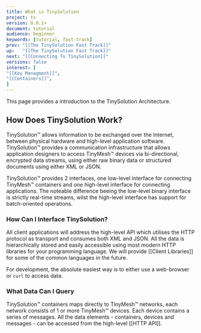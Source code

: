 ```yaml
---
title: What is TinySolution
project: ts
version: 0.0.1+
document: tutorial
audience: beginner
keywords: [tutorial, fast-track]
prev: "[[The TinySolution Fast Track]]"
up:   "[[The TinySolution Fast Track]]"
next: "[[Connecting To TinySolution]]"
versions: false
interest: [
"[[Key Managment]]",
"[[Containers]]",
]
---
```


This page provides a introduction to the TinySolution Architecture.

## How Does TinySolution Work?

TinySolution™ allows information to be exchanged over the Internet,
between physical hardware and high-level application software. TinySolution™
provides a communication infrastructure that allows application designers
to access TinyMesh™ devices via bi-directional, encrypted data streams,
using either raw binary data or structured documents using either XML or JSON.

TinySolution™ provides 2 interfaces, one low-level interface for
connecting TinyMesh™ containers and one high-level interface for
connecting applications. The noteable difference beeing the low-level
binary interface is strictly real-time streams, wilst the high-level
interface has support for batch-oriented operations.

### How Can I Interface TinySolution?

All client applications will address the high-level API which utilises
the HTTP protocol as transport and consumes both XML and JSON. All the
data is hierarchically stored and easily accessible using most modern
HTTP libraries for your programming language. We will provide [[Client
Libraries]] for some of the common languages in the future.

For development, the absolute easiest way is to either use a
web-browser or `curl` to access data.

### What Data Can I Query

TinySolution™ containers maps directly to TinyMesh™ networks, each
network consists of 1 or more TinyMesh™ devices. Each device contains
a series of messages. All the data elements - containers, devices and
messages - can be accessed from the high-level [[HTTP API]].
